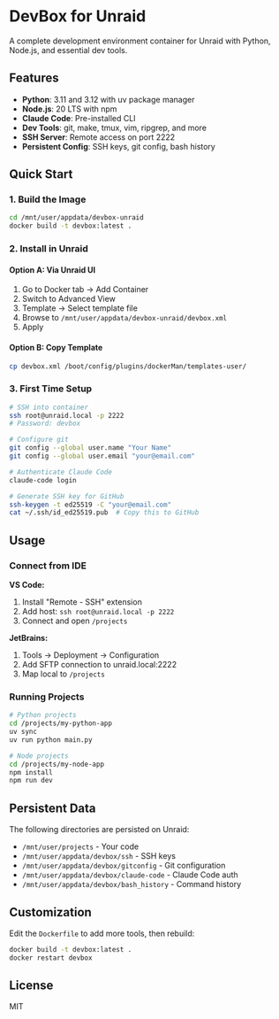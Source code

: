# DevBox for Unraid

A complete development environment container for Unraid with Python, Node.js, and essential dev tools.

## Features

- **Python**: 3.11 and 3.12 with uv package manager
- **Node.js**: 20 LTS with npm
- **Claude Code**: Pre-installed CLI
- **Dev Tools**: git, make, tmux, vim, ripgrep, and more
- **SSH Server**: Remote access on port 2222
- **Persistent Config**: SSH keys, git config, bash history

## Quick Start

### 1. Build the Image

```bash
cd /mnt/user/appdata/devbox-unraid
docker build -t devbox:latest .
```

### 2. Install in Unraid

#### Option A: Via Unraid UI
1. Go to Docker tab → Add Container
2. Switch to Advanced View
3. Template → Select template file
4. Browse to `/mnt/user/appdata/devbox-unraid/devbox.xml`
5. Apply

#### Option B: Copy Template
```bash
cp devbox.xml /boot/config/plugins/dockerMan/templates-user/
```

### 3. First Time Setup

```bash
# SSH into container
ssh root@unraid.local -p 2222
# Password: devbox

# Configure git
git config --global user.name "Your Name"
git config --global user.email "your@email.com"

# Authenticate Claude Code
claude-code login

# Generate SSH key for GitHub
ssh-keygen -t ed25519 -C "your@email.com"
cat ~/.ssh/id_ed25519.pub  # Copy this to GitHub
```

## Usage

### Connect from IDE

**VS Code:**
1. Install "Remote - SSH" extension
2. Add host: `ssh root@unraid.local -p 2222`
3. Connect and open `/projects`

**JetBrains:**
1. Tools → Deployment → Configuration
2. Add SFTP connection to unraid.local:2222
3. Map local to `/projects`

### Running Projects

```bash
# Python projects
cd /projects/my-python-app
uv sync
uv run python main.py

# Node projects  
cd /projects/my-node-app
npm install
npm run dev
```

## Persistent Data

The following directories are persisted on Unraid:
- `/mnt/user/projects` - Your code
- `/mnt/user/appdata/devbox/ssh` - SSH keys
- `/mnt/user/appdata/devbox/gitconfig` - Git configuration
- `/mnt/user/appdata/devbox/claude-code` - Claude Code auth
- `/mnt/user/appdata/devbox/bash_history` - Command history

## Customization

Edit the `Dockerfile` to add more tools, then rebuild:

```bash
docker build -t devbox:latest .
docker restart devbox
```

## License

MIT